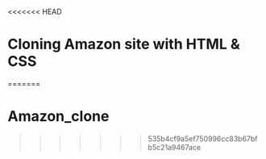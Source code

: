 <<<<<<< HEAD
# Cloning Amazon site with HTML & CSS


=======
# Amazon_clone
>>>>>>> 535b4cf9a5ef750996cc83b67bfb5c21a9467ace
